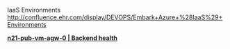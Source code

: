 IaaS Environments 
http://confluence.ehr.com/display/DEVOPS/Embark+Azure+%28IaaS%29+Environments

**[n21-pub-vm-agw-0 | Backend health](https://portal.azure.com/#@twonline.onmicrosoft.com/resource/subscriptions/e643c042-3710-417e-9e59-27c45e2d46c3/resourceGroups/n21-pub-vm-agw-rgrp/providers/Microsoft.Network/applicationGateways/n21-pub-vm-agw-0/backendHealthV2)**

